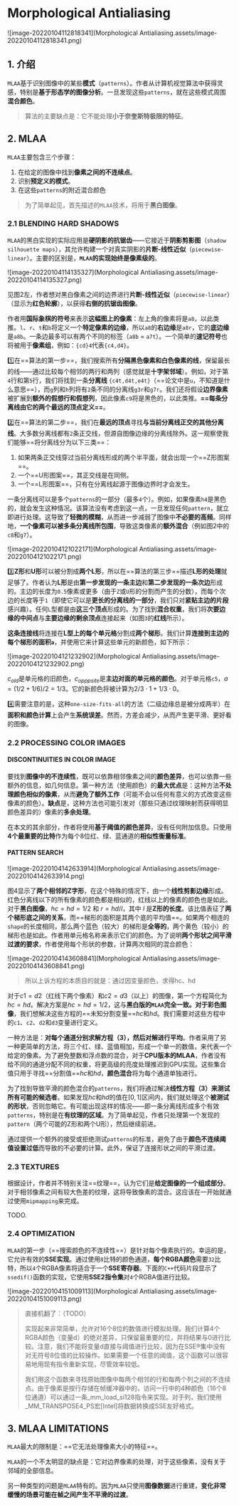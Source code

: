# Morphological Antialiasing

![image-20220104112818341](Morphological Antialiasing.assets/image-20220104112818341.png)

## 1. 介绍

`MLAA`基于识别图像中的某些**模式**（`patterns`）。作者从计算机视觉算法中获得灵感，特别是**基于形态学的图像分析**。一旦发现这些`patterns`，就在这些模式周围**混合颜色**。

> 算法的主要缺点是：它不能处理**小于奈奎斯特极限的特征**。



## 2. MLAA

`MLAA`主要包含三个步骤：

1. 在给定的图像中找到**像素之间的不连续点**。
2. 识别**预定义的模式**。
3. 在这些`patterns`的附近混合颜色

> 为了简单起见，首先描述的`MLAA`技术，将用于**黑白图像**。

### 2.1 BLENDING HARD SHADOWS

`MLAA`的黑白实现的实际应用是**硬阴影的抗锯齿**——它接近于**阴影剪影图**（`shadow silhouette maps`），其允许构建一个对真实阴影的**片断-线性近似**（`piecewise-linear`）。主要的区别是，**`MLAA`的实现始终是像素级的**。

![image-20220104114135327](Morphological Antialiasing.assets/image-20220104114135327.png)

见图2左，作者想对黑白像素之间的边界进行**片断-线性近似**（`piecewise-linear`）（显示为**红色轮廓**），以获得**右侧的抗锯齿图像**。

作者用**国际象棋的符号**来表示**这幅图上的像素**：左上角的像素将是`a8`，以此类推。`l`、`r`、`t`和`b`将定义一个**特定像素的边缘**，所以`a8`的**右边缘**是`a8r`，它的**底边缘**是`a8b`。一条边最多可以有两个不同的标签（`a8b` = `a7t`）。一个简单的**速记符号**也将被用于**像素组**，例如：`{cd}4`代表`{c4,d4}`。

:one:在==算法的第一步==，我们搜索所有**分隔黑色像素和白色像素的线**，保留最长的线——通过比较每个相邻的两行和两列（感觉就是**十字架邻域**）。例如，对于第`4`行和第`5`行，我们将找到一条**分离线** `{c4t,d4t,e4t}`（==论文中是`u`，不知道是什么意思==），而`g`列和`h`列将有`2`条不同的分离线`g3r`和`g7r`。我们还将假设**边界像素**被扩展到**额外的假想行和假想列**，因此像素`c9`将是黑色的，以此类推。**==每条分离线由它的两个最远的顶点定义==**。

:two:在==算法的第二步==，我们在**最远的顶点**寻找**与当前分离线正交的其他分离线**。大多数分离线都有`2`条正交线，但源自图像边缘的分离线除外。这一观察使我们能够==将分离线分为以下三类==：

1. 如果两条正交线穿过当前分离线形成的两个半平面，就会出现一个==Z形图案==。
2. 一个==U形图案==，其正交线是在同侧。
3. 一个==L形图案==，只有在分离线起源于图像边界时才会发生。

一条分离线可以是多个`patterns`的一部分（最多`4`个）。例如，如果像素`h4`是黑色的，就会发生这种情况。该算法没有考虑到这一点，一旦发现任何`pattern`，就立即进行处理。这导致了**轻微的模糊**，从而进一步减弱了图像中**不必要的高频**。同样地，**一个像素可以被多条分离线所包围**，导致这类像素的**额外混合**（例如图2中的`c8`和`g7`）。

![image-20220104121022171](Morphological Antialiasing.assets/image-20220104121022171.png)

:three:**Z形**和**U形**可以被分割成**两个L形**，所以在==算法的第三步==描述**L形的处理**就足够了。作者认为**L形**是由**第一步发现的一条主边**和**第二步发现的一条次边**形成的。主边的长度为`0.5`像素或更多（由于`Z`或`U`形的分割而产生的分数），而每个次边的长度等于`1`（即使它可以是**更长的分离线的一部分**，我们只对**紧贴主边的片段**感兴趣）。任何`L`型都是由**这三个顶点**形成的。为了找到**混合权重**，我们将**次要边缘的中间点**与**主要边缘的剩余顶点**连接起来（如图`3`的**红线**所示）。

**这条连接线**将连接在**L型上的每个单元格**分割成**两个梯形**。我们计算**连接到主边的每个梯形的面积`a`**，并使用它来计算这些单元的新颜色，如下所示：

![image-20220104121232902](Morphological Antialiasing.assets/image-20220104121232902.png)

$c_{old}$是单元格的旧颜色，$c_{opppsite}$是**主边对面的单元格的颜色**。对于单元格`c5`，$a=(1/2+1/6)/2=1/3$。它的新颜色将被计算为$2/3\cdot1+1/3\cdot 0$。 

:four:需要注意的是，这种`one-size-fits-all`的方法（二级边缘总是被分成两半）在**面积和颜色计算**上会产生**系统误差**。然而，方差会减少，从而产生更平滑、更好看的图像。



### 2.2 PROCESSING COLOR IMAGES

#### DISCONTINUITIES IN COLOR IMAGE

要找到**图像中的不连续性**，既可以依靠相邻像素之间的**颜色差异**，也可以依靠一些额外的信息，如几何信息。第一种方法（使用颜色）的**最大优点**是：这种方法**不处理颜色相似的像素**，从而**避免了额外工作**（可能不会以任何有意义的方式改变这些像素的颜色）。**缺点**是，这种方法也可能引发对（那些只通过纹理映射而获得明显颜色差异的）像素的**多余处理**。

在本文的其余部分，作者将使用**基于阈值的颜色差异**，没有任何附加信息。只使用**4个最重要的比特**作为每个8位红、绿、蓝通道的**相似性衡量标准**。



#### PATTERN SEARCH

![image-20220104142633914](Morphological Antialiasing.assets/image-20220104142633914.png)

图4显示了**两个相邻的Z字形**，在这个特殊的情况下，由一个**线性剪影边缘**形成。红色分离线以下的所有像素的颜色都是相似的，红线以上的像素的颜色也是如此。对于**黑白图像**，$hc=hd=1/2$ 和 $r=hd/l$，其中 $l$ 是**Z形的长度**。该比值表征了**两个梯形底之间的关系**，而==梯形的面积是其两个底的平均值==。如果两个相连的`shape`的长度相同，那么两个蓝色（较大）的梯形是**全等的**，两个黄色（较小）的梯形也是如此。作者用单元格名称来表示它们的颜色。为了说明**两个形状之间平滑过渡的要求**，作者使用每个形状的参数，计算两次相同的混合颜色：

![image-20220104143608841](Morphological Antialiasing.assets/image-20220104143608841.png)

> 所以上诉方程的本质目的就是：通过因变量颜色，求得hc、hd

对于$c1=d2$（红线下两个像素）和$c2=d3$（以上）的图像，第一个方程简化为$hc=hd$。解决方案是$hc=hd=1/2$，这与**黑白版的`MLAA`**完全一致。对于**彩色图像**，我们想解决这些方程的==未知分割变量==$hc$和$hd$。我们需要对这些方程中的`c1`、`c2`、`d2`和`d3`变量进行定义。

一种方法是：**对每个通道分别求解方程（3），然后对解进行平均**。作者采用了另一种更简单的方法，将三个红、绿、蓝值相加，形成一个单一的数值，来代表一个给定的像素。为了避免整数和浮点数的混合，对于**CPU版本的MLAA**，作者没有给不同的通道分配不同的权重，将更高级的亮度处理推迟到GPU实现。这些集合值只用于寻找==分割值==$hc$和$hd$，**颜色混合**将为每个通道单独进行。

为了找到导致平滑的颜色混合的`patterns`，我们将通过解决**线性方程（3）**来测试**所有可能的候选者**。如果发现$hc$和$hd$的值在$[0, 1]$区间内，我们就处理这个**被测试的形状**，否则忽略它。有可能出现这样的情况——即一条分离线形成多个有效`patterns`，特别是在**有纹理的区域**。为了简单起见，作者只处理第一个发现的`pattern`（两个可能的Z形和两个U形），然后继续前进。

通过提供一个额外的接受或拒绝测试`patterns`的标准，避免了由于**颜色不连续阈值设置过低**而导致的不必要的计算。此外，保证了连接形状之间的平滑过渡。



### 2.3 TEXTURES

根据设计，作者并不特别关注==纹理==，认为它们是**给定图像的一个组成部分**。对于相邻像素之间有较大色差的纹理，这将导致像素的混合。这应该在一开始就通过使用`mipmapping`来完成。

TODO.



### 2.4 OPTIMIZATION

`MLAA`的第一步（==搜索颜色的不连续性==）是针对每个像素执行的。幸运的是，它允许有效的**SSE实现**。通过使用`8`比特的颜色通道，**每个RGBA颜色**需要`32`比特，所以`4`个RGBA像素将适合于一个**SSE寄存器**。下面的`C++`代码片段显示了`ssedif()`函数的实现，它使用**SSE2指令集**对`4`个RGBA值进行比较。

![image-20220104151009113](Morphological Antialiasing.assets/image-20220104151009113.png)

> 直接机翻了：（TODO）
>
> 实现起来非常简单，允许对16个8位的数值进行模拟处理。我们计算4个RGBA颜色（变量d）的绝对差异，只保留最重要的位，并将结果与0进行比较。注意，我们不能将变量d直接与阈值进行比较，因为在SSE®集中没有对无符号8位值的比较操作。如果需要一个任意的阈值，这个函数可以很容易地用现有指令重新实现，尽管效率较低。
>
> 我们用这个函数来寻找原始图像中每两个相邻的行和每两个列之间的不连续点。由于像素是按行存储在帧缓冲器中的，访问一行中的4种颜色（16个8位通道）可以通过一条_mm_load_si128指令来实现。对于列，我们使用_MM_TRANSPOSE4_PS宏[Intel]将数据转换成SSE友好格式。



## 3. MLAA LIMITATIONS

`MLAA`最大的限制是：==它无法处理像素大小的特征==。

`MLAA`的一个不太明显的缺点是：它对边界像素的处理，对于这些像素，没有关于邻域的全部信息。

另一种类型的问题是`MLAA`特有的。因为`MLAA`只使用**图像数据**进行重建，**变化非常缓慢的场景可能在帧之间产生不平滑的过渡**。

